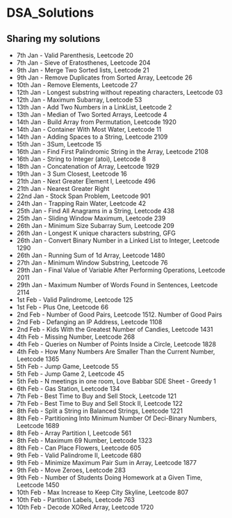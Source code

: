 # DSA_Solutions

## Sharing my solutions

- 7th Jan - Valid Parenthesis, Leetcode 20
- 7th Jan - Sieve of Eratosthenes, Leetcode 204
- 9th Jan - Merge Two Sorted lists, Leetcode 21
- 9th Jan - Remove Duplicates from Sorted Array, Leetcode 26
- 10th Jan - Remove Elements, Leetcode 27
- 12th Jan - Longest substring without repeating characters, Leetcode 03
- 12th Jan - Maximum Subarray, Leetcode 53
- 13th Jan - Add Two Numbers in a LinkList, Leetcode 2
- 13th Jan - Median of Two Sorted Arrays, Leetcode 4
- 14th Jan - Build Array from Permutation, Leetcode 1920
- 14th Jan - Container With Most Water, Leetcode 11
- 14th Jan - Adding Spaces to a String, Leetcode 2109
- 15th Jan - 3Sum, Leetcode 15
- 16th Jan - Find First Palindromic String in the Array, Leetcode 2108
- 16th Jan - String to Integer (atoi), Leetcode 8
- 18th Jan - Concatenation of Array, Leetcode 1929
- 19th Jan - 3 Sum Closest, Leetcode 16
- 21th Jan - Next Greater Element I, Leetcode 496
- 21th Jan - Nearest Greater Right
- 22nd Jan - Stock Span Problem, Leetcode 901
- 24th Jan - Trapping Rain Water, Leetcode 42
- 25th Jan - Find All Anagrams in a String, Leetcode 438
- 25th Jan - Sliding Window Maximum, Leetcode 239
- 26th Jan - Minimum Size Subarray Sum, Leetcode 209
- 26th Jan - Longest K unique characters substring, GFG
- 26th Jan - Convert Binary Number in a Linked List to Integer, Leetcode 1290
- 26th Jan - Running Sum of 1d Array, Leetcode 1480
- 27th Jan - Minimum Window Substring, Leetcode 76
- 29th Jan - Final Value of Variable After Performing Operations, Leetcode 2011
- 29th Jan - Maximum Number of Words Found in Sentences, Leetcode 2114
- 1st Feb - Valid Palindrome, Leetcode 125
- 1st Feb - Plus One, Leetcode 66
- 2nd Feb - Number of Good Pairs, Leetcode 1512. Number of Good Pairs
- 2nd Feb - Defanging an IP Address, Leetcode 1108
- 2nd Feb - Kids With the Greatest Number of Candies, Leetcode 1431
- 4th Feb - Missing Number, Leetcode 268 
- 4th Feb - Queries on Number of Points Inside a Circle, Leetcode 1828
- 4th Feb - How Many Numbers Are Smaller Than the Current Number, Leetcode 1365
- 5th Feb - Jump Game, Leetcode 55
- 5th Feb - Jump Game 2, Leetcode 45
- 5th Feb - N meetings in one room, Love Babbar SDE Sheet - Greedy 1
- 6th Feb - Gas Station, Leetcode 134
- 7th Feb - Best Time to Buy and Sell Stock, Leetcode 121
- 7th Feb - Best Time to Buy and Sell Stock II, Leetcode 122
- 8th Feb - Split a String in Balanced Strings, Leetcode 1221
- 8th Feb - Partitioning Into Minimum Number Of Deci-Binary Numbers, Leetcode 1689
- 8th Feb - Array Partition I, Leetcode 561
- 8th Feb - Maximum 69 Number, Leetcode 1323
- 8th Feb - Can Place Flowers, Leetcode 605
- 9th Feb - Valid Palindrome II, Leetcode 680
- 9th Feb - Minimize Maximum Pair Sum in Array, Leetcode 1877
- 9th Feb - Move Zeroes, Leetcode 283
- 9th Feb - Number of Students Doing Homework at a Given Time, Leetcode 1450
- 10th Feb - Max Increase to Keep City Skyline, Leetcode 807
- 10th Feb - Partition Labels, Leetcode 763
- 10th Feb - Decode XORed Array, Leetcode 1720
